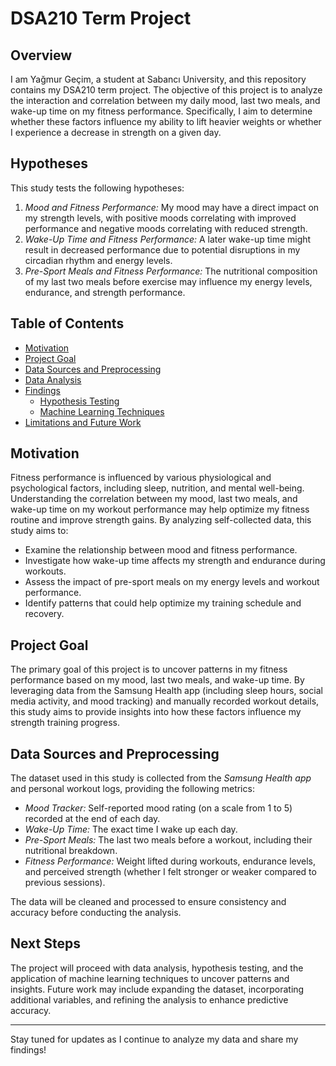 # DSA210 Term Project

## Overview
I am Yağmur Geçim, a student at Sabancı University, and this repository contains my DSA210 term project. The objective of this project is to analyze the interaction and correlation between my daily mood, last two meals, and wake-up time on my fitness performance. Specifically, I aim to determine whether these factors influence my ability to lift heavier weights or whether I experience a decrease in strength on a given day.

## Hypotheses
This study tests the following hypotheses:

1. *Mood and Fitness Performance:* My mood may have a direct impact on my strength levels, with positive moods correlating with improved performance and negative moods correlating with reduced strength.
2. *Wake-Up Time and Fitness Performance:* A later wake-up time might result in decreased performance due to potential disruptions in my circadian rhythm and energy levels.
3. *Pre-Sport Meals and Fitness Performance:* The nutritional composition of my last two meals before exercise may influence my energy levels, endurance, and strength performance.

## Table of Contents
- [Motivation](#motivation)
- [Project Goal](#project-goal)
- [Data Sources and Preprocessing](#data-sources-and-preprocessing)
- [Data Analysis](#data-analysis)
- [Findings](#findings)
  - [Hypothesis Testing](#hypothesis-testing)
  - [Machine Learning Techniques](#machine-learning-techniques)
- [Limitations and Future Work](#limitations-and-future-work)

## Motivation
Fitness performance is influenced by various physiological and psychological factors, including sleep, nutrition, and mental well-being. Understanding the correlation between my mood, last two meals, and wake-up time on my workout performance may help optimize my fitness routine and improve strength gains. By analyzing self-collected data, this study aims to:

- Examine the relationship between mood and fitness performance.
- Investigate how wake-up time affects my strength and endurance during workouts.
- Assess the impact of pre-sport meals on my energy levels and workout performance.
- Identify patterns that could help optimize my training schedule and recovery.

## Project Goal
The primary goal of this project is to uncover patterns in my fitness performance based on my mood, last two meals, and wake-up time. By leveraging data from the Samsung Health app (including sleep hours, social media activity, and mood tracking) and manually recorded workout details, this study aims to provide insights into how these factors influence my strength training progress.

## Data Sources and Preprocessing
The dataset used in this study is collected from the *Samsung Health app* and personal workout logs, providing the following metrics:

- *Mood Tracker:* Self-reported mood rating (on a scale from 1 to 5) recorded at the end of each day.
- *Wake-Up Time:* The exact time I wake up each day.
- *Pre-Sport Meals:* The last two meals before a workout, including their nutritional breakdown.
- *Fitness Performance:* Weight lifted during workouts, endurance levels, and perceived strength (whether I felt stronger or weaker compared to previous sessions).

The data will be cleaned and processed to ensure consistency and accuracy before conducting the analysis.

## Next Steps
The project will proceed with data analysis, hypothesis testing, and the application of machine learning techniques to uncover patterns and insights. Future work may include expanding the dataset, incorporating additional variables, and refining the analysis to enhance predictive accuracy.

---
Stay tuned for updates as I continue to analyze my data and share my findings!
